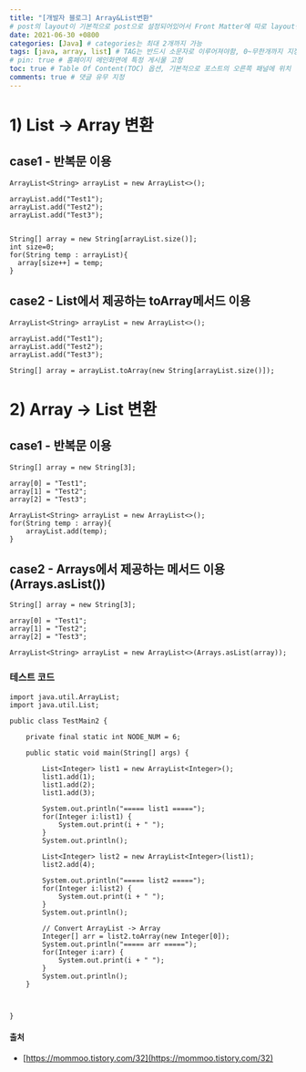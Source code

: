 ```yaml
---
title: "[개발자 블로그] Array&List변환"
# post의 layout이 기본적으로 post으로 설정되어있어서 Front Matter에 따로 layout변수를 만들어 주지 않아도 된다.
date: 2021-06-30 +0800
categories: [Java] # categories는 최대 2개까지 가능
tags: [java, array, list] # TAG는 반드시 소문자로 이루어져야함, 0~무한개까지 지정 가능
# pin: true # 홈페이지 메인화면에 특정 게시물 고정
toc: true # Table Of Content(TOC) 옵션, 기본적으로 포스트의 오른쪽 패널에 위치
comments: true # 댓글 유무 지정
---
```


# 1) List -> Array 변환
## case1 - 반복문 이용

~~~
ArrayList<String> arrayList = new ArrayList<>();

arrayList.add("Test1");
arrayList.add("Test2");
arrayList.add("Test3");


String[] array = new String[arrayList.size()];
int size=0;
for(String temp : arrayList){
  array[size++] = temp;
}
~~~

## case2 - List에서 제공하는 toArray메서드 이용

~~~
ArrayList<String> arrayList = new ArrayList<>();

arrayList.add("Test1");
arrayList.add("Test2");
arrayList.add("Test3");

String[] array = arrayList.toArray(new String[arrayList.size()]);
~~~

# 2) Array -> List 변환
## case1 - 반복문 이용

~~~
String[] array = new String[3];

array[0] = "Test1";
array[1] = "Test2";
array[2] = "Test3";

ArrayList<String> arrayList = new ArrayList<>();
for(String temp : array){
    arrayList.add(temp);
}
~~~

## case2 - Arrays에서 제공하는 메서드 이용 (Arrays.asList())

~~~
String[] array = new String[3];

array[0] = "Test1";
array[1] = "Test2";
array[2] = "Test3";

ArrayList<String> arrayList = new ArrayList<>(Arrays.asList(array));
~~~

### 테스트 코드

~~~
import java.util.ArrayList;
import java.util.List;

public class TestMain2 {

	private final static int NODE_NUM = 6;
	
	public static void main(String[] args) {
		
		List<Integer> list1 = new ArrayList<Integer>();
		list1.add(1);
		list1.add(2);
		list1.add(3);
		
		System.out.println("===== list1 =====");
		for(Integer i:list1) {
			System.out.print(i + " ");
		}
		System.out.println();
		
		List<Integer> list2 = new ArrayList<Integer>(list1);
		list2.add(4);
		
		System.out.println("===== list2 =====");
		for(Integer i:list2) {
			System.out.print(i + " ");
		}
		System.out.println();
		
        // Convert ArrayList -> Array
		Integer[] arr = list2.toArray(new Integer[0]);
		System.out.println("===== arr =====");
		for(Integer i:arr) {
			System.out.print(i + " ");
		}
		System.out.println();
	}
	
	

}
~~~

#### 출처
- [https://mommoo.tistory.com/32](https://mommoo.tistory.com/32)